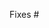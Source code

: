 <!---
If your PR is solving an issue, provide the issue number(s) here. 
E.g., Fixes #1, and fixes #2.
See https://docs.github.com/en/issues/tracking-your-work-with-issues/linking-a-pull-request-to-an-issue for more information
-->

Fixes #
